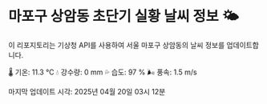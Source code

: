 
# 마포구 상암동 초단기 실황 날씨 정보 🌤️

이 리포지토리는 기상청 API를 사용하여 서울 마포구 상암동의 날씨 정보를 업데이트합니다. 

🌡️ 기온: 11.3 ℃
💧 강수량: 0 mm
💦 습도: 97 %
🌬️ 풍속: 1.5 m/s

마지막 업데이트 시각: 2025년 04월 20일 03시 12분    
